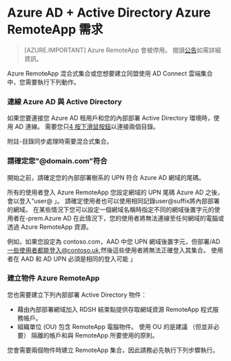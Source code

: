 
<properties 
    pageTitle="Azure AD + Active Directory Azure RemoteApp 需求 |Microsoft Azure" 
    description="瞭解如何使用 Azure RemoteApp 設定 Active Directory。" 
    services="remoteapp" 
    documentationCenter="" 
    authors="lizap" 
    manager="mbaldwin" />

<tags 
    ms.service="remoteapp" 
    ms.workload="compute" 
    ms.tgt_pltfrm="na" 
    ms.devlang="na" 
    ms.topic="article" 
    ms.date="08/15/2016" 
    ms.author="elizapo" />



# <a name="azure-ad--active-directory-requirements-for-azure-remoteapp"></a>Azure AD + Active Directory Azure RemoteApp 需求

> [AZURE.IMPORTANT]
> Azure RemoteApp 會被停用。 閱讀[公告](https://go.microsoft.com/fwlink/?linkid=821148)如需詳細資訊。


Azure RemoteApp 混合式集合或您想要建立同盟使用 AD Connect 雲端集合中，您需要執行下列動作。

### <a name="connect-azure-ad-and-active-directory"></a>連線 Azure AD 與 Active Directory

如果您要連接您 Azure AD 租用戶和您的內部部署 Active Directory 環境時，使用 AD 連線。 需要您只[4 按下滑鼠按鈕](https://blogs.technet.microsoft.com/enterprisemobility/2014/08/04/connecting-ad-and-azure-ad-only-4-clicks-with-azure-ad-connect/)以連接兩個目錄。

附註-目錄同步處理時需要混合式集合。

### <a name="make-sure-your-domaincom-match"></a>請確定您"@domain.com"符合
開始之前，請確定您的內部部署樹系的 UPN 符合 Azure AD 網域的尾碼。 

所有的使用者登入 Azure RemoteApp 您設定網域的 UPN 尾碼 Azure AD 之後，會以登入“user@ <the suffix you set up>」。 請確定使用者也可以使用相同記錄user@suffix將內部部署的網域。 在某些情況下您可以設定一個網域名稱時指定不同的網域後置字元的使用者在-prem.Azure AD 在此情況下，您的使用者將無法連線至任何網域的電腦或透過 Azure RemoteApp 資源。

例如，如果您設定為 contoso.com，AAD 中您 UPN 網域後置字元，但部署/AD 一些使用者都能登入@contoso.uk,然後這些使用者將無法正確登入其集合。 使用者在 AAD 和 AD UPN 必須是相同的登入可能 」

### <a name="create-objects-for-azure-remoteapp"></a>建立物件 Azure RemoteApp
您也需要建立下列內部部署 Active Directory 物件︰

- 藉由內部部署網域加入 RDSH 結束點提供存取網域資源 RemoteApp 程式服務帳戶。
- 組織單位 (OU) 包含 RemoteApp 電腦物件。 使用 OU 的是建議 （但並非必要） 隔離的帳戶和與 RemoteApp 所要使用的原則。

您會需要兩個物件時建立 RemoteApp 集合，因此請務必先執行下列步驟執行。